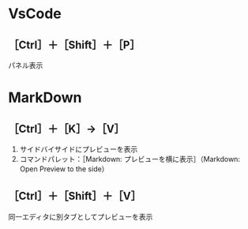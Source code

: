 
# VsCode

## ［Ctrl］＋［Shift］＋［P］

パネル表示

# MarkDown

## ［Ctrl］＋［K］→［V］

1. サイドバイサイドにプレビューを表示
2. コマンドパレット：［Markdown: プレビューを横に表示］（Markdown: Open Preview to the side）

## ［Ctrl］＋［Shift］＋［V］

同一エディタに別タブとしてプレビューを表示

